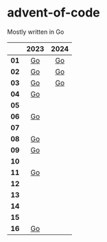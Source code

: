 # advent-of-code

Mostly written in Go

|        | 2023 | 2024 |
|------  |:----:|:----:|
| **01** | [Go](./go/2023/01/day01.go) | [Go](./go/2024/01/day01.go) |
| **02** | [Go](./go/2023/02/day02.go) | [Go](./go/2024/02/day02.go) |
| **03** | [Go](./go/2023/03/day03.go) | [Go](./go/2024/03/day03.go) |
| **04** | [Go](./go/2023/04/day04.go)| |
| **05** | | |
| **06** | [Go](./go/2023/06/day06.go)| |
| **07** | | |
| **08** | [Go](./go/2023/08/day08.go)| |
| **09** | [Go](./go/2023/09/day09.go)| |
| **10** | | |
| **11** | [Go](./go/2023/11/day01.go)| |
| **12** | | |
| **13** | | |
| **14** | | |
| **15** | | |
| **16** | [Go](./go/2023/16/day16.go) | |
